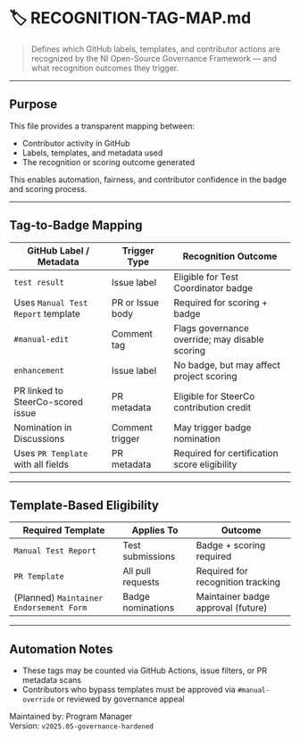 # 🏷️ RECOGNITION-TAG-MAP.md

> Defines which GitHub labels, templates, and contributor actions are recognized by the NI Open-Source Governance Framework — and what recognition outcomes they trigger.

---

## Purpose

This file provides a transparent mapping between:
- Contributor activity in GitHub
- Labels, templates, and metadata used
- The recognition or scoring outcome generated

This enables automation, fairness, and contributor confidence in the badge and scoring process.

---

## Tag-to-Badge Mapping

| GitHub Label / Metadata      | Trigger Type     | Recognition Outcome        |
|------------------------------|------------------|-----------------------------|
| `test result`                | Issue label      | Eligible for Test Coordinator badge |
| Uses `Manual Test Report` template | PR or Issue body | Required for scoring + badge |
| `#manual-edit`               | Comment tag      | Flags governance override; may disable scoring |
| `enhancement`                | Issue label      | No badge, but may affect project scoring |
| PR linked to SteerCo-scored issue | PR metadata     | Eligible for SteerCo contribution credit |
| Nomination in Discussions    | Comment trigger  | May trigger badge nomination |
| Uses `PR Template` with all fields | PR metadata     | Required for certification score eligibility |

---

## Template-Based Eligibility

| Required Template          | Applies To         | Outcome                  |
|----------------------------|--------------------|---------------------------|
| `Manual Test Report`       | Test submissions   | Badge + scoring required |
| `PR Template`              | All pull requests  | Required for recognition tracking |
| (Planned) `Maintainer Endorsement Form` | Badge nominations | Maintainer badge approval (future) |

---

## Automation Notes

- These tags may be counted via GitHub Actions, issue filters, or PR metadata scans
- Contributors who bypass templates must be approved via `#manual-override` or reviewed by governance appeal

Maintained by: Program Manager  
Version: `v2025.05-governance-hardened`
